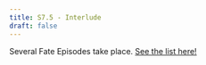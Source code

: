 ```yaml
---
title: S7.5 - Interlude
draft: false
---
```


Several Fate Episodes take place.
[See the list here!](Story/Fate-Episodes/S7-8/)